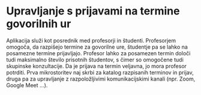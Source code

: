 Upravljanje s prijavami na termine govorilnih ur
===
Aplikacija služi kot posrednik med profesorji in študenti. Profesorjem omogoča, da razpišejo termine
za govorilne ure, študentje pa se lahko na posamezne termine prijavljajo. Profesor lahko za
posamezen termin določi tudi maksimalno število prisotnih študentov, s čimer so omogočene tudi
skupinske konzultacije. Da je prijava na termin veljavna, jo mora profesor potrditi. Prva mikrostoritev
naj skrbi za katalog razpisanih terminov in prijav, druga pa za upravljanje z razpoložljivimi
komunikacijskimi kanali (npr. Zoom, Google Meet ...).
